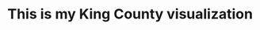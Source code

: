 # This is my King County visualization


<div class="flourish-embed flourish-chart" data-src="visualisation/5259338"><script src="https://public.flourish.studio/resources/embed.js"></script></div>
